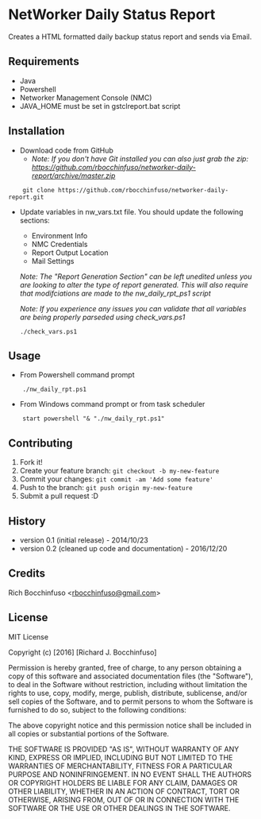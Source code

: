 # NetWorker Daily Status Report

Creates a HTML formatted daily backup status report and sends via Email.

## Requirements
- Java
- Powershell
- Networker Management Console (NMC)
- JAVA_HOME must be set in gstclreport.bat script

## Installation

- Download code from GitHub
    - _Note:  If you don't have Git installed you can also just grab the zip:  https://github.com/rbocchinfuso/networker-daily-report/archive/master.zip_
```
    git clone https://github.com/rbocchinfuso/networker-daily-report.git
```

- Update variables in nw_vars.txt file.  You should update the following sections:
    - Environment Info
    - NMC Credentials
    - Report Output Location
    - Mail Settings

    _Note: The "Report Generation Section" can be left unedited unless you are looking to alter the type of report generated.  This will also require that modifciations are made to the nw_daily_rpt_ps1 script_

    _Note: If you experience any issues you can validate that all variables are being properly parseded using check_vars.ps1_

    ```
    ./check_vars.ps1
    ```

## Usage

- From Powershell command prompt
```
    ./nw_daily_rpt.ps1
```
- From Windows command prompt or from task scheduler
```
    start powershell "& "./nw_daily_rpt.ps1"
```

## Contributing

1. Fork it!
2. Create your feature branch: `git checkout -b my-new-feature`
3. Commit your changes: `git commit -am 'Add some feature'`
4. Push to the branch: `git push origin my-new-feature`
5. Submit a pull request :D

## History

- version 0.1 (initial release) - 2014/10/23
- version 0.2 (cleaned up code and documentation) - 2016/12/20

## Credits

Rich Bocchinfuso <<rbocchinfuso@gmail.com>>


## License

MIT License

Copyright (c) [2016] [Richard J. Bocchinfuso]

Permission is hereby granted, free of charge, to any person obtaining a copy
of this software and associated documentation files (the "Software"), to deal
in the Software without restriction, including without limitation the rights
to use, copy, modify, merge, publish, distribute, sublicense, and/or sell
copies of the Software, and to permit persons to whom the Software is
furnished to do so, subject to the following conditions:

The above copyright notice and this permission notice shall be included in all
copies or substantial portions of the Software.

THE SOFTWARE IS PROVIDED "AS IS", WITHOUT WARRANTY OF ANY KIND, EXPRESS OR
IMPLIED, INCLUDING BUT NOT LIMITED TO THE WARRANTIES OF MERCHANTABILITY,
FITNESS FOR A PARTICULAR PURPOSE AND NONINFRINGEMENT. IN NO EVENT SHALL THE
AUTHORS OR COPYRIGHT HOLDERS BE LIABLE FOR ANY CLAIM, DAMAGES OR OTHER
LIABILITY, WHETHER IN AN ACTION OF CONTRACT, TORT OR OTHERWISE, ARISING FROM,
OUT OF OR IN CONNECTION WITH THE SOFTWARE OR THE USE OR OTHER DEALINGS IN THE
SOFTWARE.